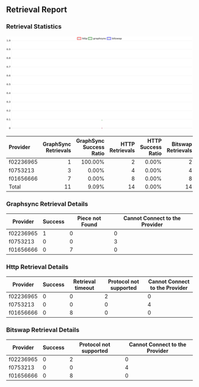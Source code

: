 ## Retrieval Report
### Retrieval Statistics
<img src="https://raw.githubusercontent.com/data-preservation-programs/filplus-checker-assets/main/filecoin-project/filecoin-plus-large-datasets/issues/1053/1688739593798.png"/>

| Provider  | GraphSync Retrievals | GraphSync Success Ratio | HTTP Retrievals | HTTP Success Ratio | Bitswap Retrievals | Bitswap Success Ratio |
| :-------- | -------------------: | ----------------------: | --------------: | -----------------: | -----------------: | --------------------: |
| f02236965 |                    1 |                 100.00% |               2 |              0.00% |                  2 |                 0.00% |
| f0753213  |                    3 |                   0.00% |               4 |              0.00% |                  4 |                 0.00% |
| f01656666 |                    7 |                   0.00% |               8 |              0.00% |                  8 |                 0.00% |
| Total     |                   11 |                   9.09% |              14 |              0.00% |                 14 |                 0.00% |

### Graphsync Retrieval Details
| Provider  | Success | Piece not Found | Cannot Connect to the Provider |
| --------- | ------- | --------------- | ------------------------------ |
| f02236965 | 1       | 0               | 0                              |
| f0753213  | 0       | 0               | 3                              |
| f01656666 | 0       | 7               | 0                              |

### Http Retrieval Details
| Provider  | Success | Retrieval timeout | Protocol not supported | Cannot Connect to the Provider |
| --------- | ------- | ----------------- | ---------------------- | ------------------------------ |
| f02236965 | 0       | 0                 | 2                      | 0                              |
| f0753213  | 0       | 0                 | 0                      | 4                              |
| f01656666 | 0       | 8                 | 0                      | 0                              |

### Bitswap Retrieval Details
| Provider  | Success | Protocol not supported | Cannot Connect to the Provider |
| --------- | ------- | ---------------------- | ------------------------------ |
| f02236965 | 0       | 2                      | 0                              |
| f0753213  | 0       | 0                      | 4                              |
| f01656666 | 0       | 8                      | 0                              |
